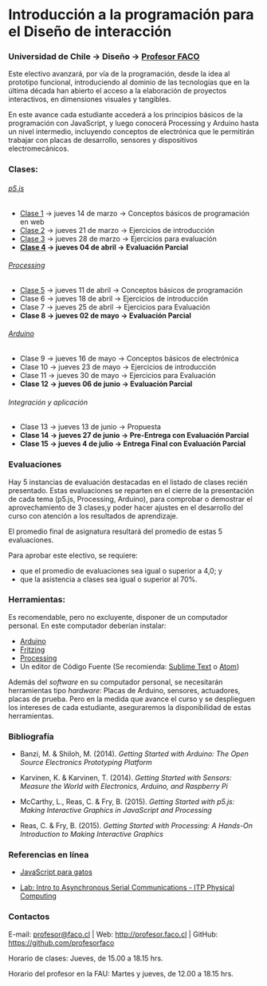 # Introducción a la programación para el Diseño de interacción

### Universidad de Chile → Diseño → [Profesor FACO](http://profesor.faco.cl/)

Este electivo avanzará, por vía de la programación, desde la idea al prototipo funcional, introduciendo al dominio de las tecnologías que en la última década han abierto el acceso a la elaboración de proyectos interactivos, en dimensiones visuales y tangibles. 

En este avance cada estudiante accederá a los principios básicos de la programación con JavaScript, y luego conocerá Processing y Arduino hasta un nivel intermedio, incluyendo conceptos de electrónica que le permitirán trabajar con placas de desarrollo, sensores y dispositivos electromecánicos.

### Clases: 

###### [p5.js](https://p5js.org/es/)

- [Clase 1](https://github.com/profesorfaco/AUD5V0010-2019/tree/master/clase-01) → jueves 14 de marzo → Conceptos básicos de programación en web
- [Clase 2](https://github.com/profesorfaco/AUD5V0010-2019/tree/master/clase-02) → jueves 21 de marzo → Ejercicios de introducción
- [Clase 3](https://github.com/profesorfaco/AUD5V0010-2019/tree/master/clase-03) → jueves 28 de marzo → Ejercicios para evaluación
- **[Clase 4](https://github.com/profesorfaco/AUD5V0010-2019/tree/master/clase-04) → jueves 04 de abril → Evaluación Parcial**

###### [Processing](https://processing.org/)

- [Clase 5](https://github.com/profesorfaco/AUD5V0010-2019/tree/master/clase-05) → jueves 11 de abril → Conceptos básicos de programación
- Clase 6 → jueves 18 de abril → Ejercicios de introducción
- Clase 7 → jueves 25 de abril → Ejercicios para Evaluación
- **Clase 8 → jueves 02 de mayo → Evaluación Parcial**

###### [Arduino](https://www.arduino.cc/)

- Clase 9 → jueves 16 de mayo → Conceptos básicos de electrónica
- Clase 10 → jueves 23 de mayo → Ejercicios de introducción
- Clase 11 → jueves 30 de mayo → Ejercicios para Evaluación
- **Clase 12 → jueves 06 de junio → Evaluación Parcial**

###### Integración y aplicación

- Clase 13 → jueves 13 de junio → Propuesta
- **Clase 14 → jueves 27 de junio → Pre-Entrega con Evaluación Parcial**
- **Clase 15 → jueves 4 de julio  → Entrega Final con Evaluación Parcial**

### Evaluaciones

Hay 5 instancias de evaluación destacadas en el listado de clases recién presentado. Estas evaluaciones se reparten en el cierre de la presentación de cada tema (p5.js, Processing, Arduino), para comprobar o demostrar el aprovechamiento de 3 clases,y poder hacer ajustes en el desarrollo del curso con atención a los resultados de aprendizaje.

El promedio final de asignatura resultará del promedio de estas 5 evaluaciones. 

Para aprobar este electivo, se requiere: 

- que el promedio de evaluaciones sea igual o superior a 4,0; y 
- que la asistencia a clases sea igual o superior al 70%.  

### Herramientas:

Es recomendable, pero no excluyente, disponer de un computador personal. En este computador deberían instalar: 

- [Arduino](https://www.arduino.cc/)
- [Fritzing](http://fritzing.org/download/)
- [Processing](https://processing.org/download/)
- Un editor de Código Fuente (Se recomienda: [Sublime Text](https://www.sublimetext.com/) o [Atom](https://atom.io/))

Además del *software* en su computador personal, se necesitarán herramientas tipo *hardware*: Placas de Arduino, sensores, actuadores, placas de prueba. Pero en la medida que avance el curso y se desplieguen los intereses de cada estudiante, aseguraremos la disponibilidad de estas herramientas.

### Bibliografía

- Banzi, M. & Shiloh, M. (2014). *Getting Started with Arduino: The Open Source Electronics Prototyping Platform*

- Karvinen, K. & Karvinen, T. (2014). *Getting Started with Sensors: Measure the World with Electronics, Arduino, and Raspberry Pi*

- McCarthy, L., Reas, C. &  Fry, B. (2015). *Getting Started with p5.js: Making Interactive Graphics in JavaScript and Processing*

- Reas, C. &  Fry, B. (2015). *Getting Started with Processing: A Hands-On Introduction to Making Interactive Graphics*

### Referencias en línea

- [JavaScript para gatos](https://jsparagatos.com/)

- [Lab: Intro to Asynchronous Serial Communications - ITP Physical Computing](https://itp.nyu.edu/physcomp/lab-intro-to-serial-communications/)

### Contactos

E-mail: profesor@faco.cl | Web: http://profesor.faco.cl | GitHub: https://github.com/profesorfaco

Horario de clases: Jueves, de 15.00 a 18.15 hrs.

Horario del profesor en la FAU: Martes y jueves, de 12.00 a 18.15 hrs.
